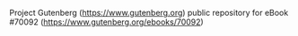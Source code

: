 Project Gutenberg (https://www.gutenberg.org) public repository for
eBook #70092 (https://www.gutenberg.org/ebooks/70092)
